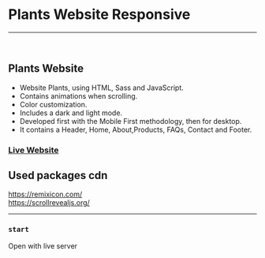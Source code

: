 # Plants Website Responsive

<hr/>
<br>

## Plants Website

- Website Plants, using HTML, Sass and JavaScript.
- Contains animations when scrolling.
- Color customization.
- Includes a dark and light mode.
- Developed first with the Mobile First methodology, then for desktop.
- It contains a Header, Home, About,Products, FAQs, Contact and Footer.

### [Live Website](https://education-website-rs.netlify.app/)

## Used packages cdn

https://remixicon.com/ <br>
https://scrollrevealjs.org/ <br>

<hr/>

### `start`

Open with live server
